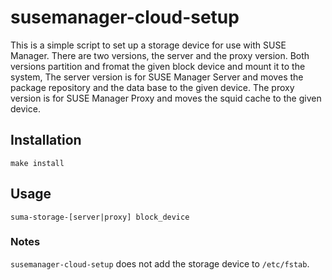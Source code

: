 # susemanager-cloud-setup

This is a simple script to set up a storage device for use with SUSE Manager.
There are two versions, the server and the proxy version. Both versions
partition and fromat the given block device and mount it to the system, The
server version is for SUSE Manager Server and moves the package repository and
the data base to the given device. The proxy version is for SUSE Manager Proxy
and moves the squid cache to the given device.

## Installation
```
make install
```

## Usage

```
suma-storage-[server|proxy] block_device
```

### Notes

`susemanager-cloud-setup` does not add the storage device to `/etc/fstab`.
